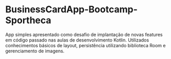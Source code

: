 # BusinessCardApp-Bootcamp-Sportheca
App simples apresentado como desafio de implantação de novas features em código passado nas aulas de desenvolvimento Kotlin.
Utilizados conhecimentos básicos de layout, persistência utilizando biblioteca Room e gerenciamento de imagens.
